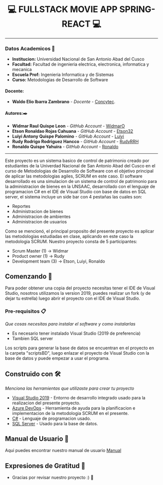 # **<center> 💻 FULLSTACK MOVIE APP SPRING-REACT 💻 </center>**

---

### Datos Academicos 📖

- **Institucion:** Universidad Nacional de San Antonio Abad del Cusco
- **Facultad:** Facultad de ingenieria electrica, electronica, informatica y mecanica
- **Escuela Prof:** Ingenieria Informatica y de Sistemas
- **Curso:** Metodologias de Desarrollo de Software

#### Docente:

- **Waldo Elio Ibarra Zambrano** - _Docente_ - [Concytec](http://directorio.concytec.gob.pe/appDirectorioCTI/VerDatosInvestigador.do;jsessionid=baf9a6611326179e12a91c357d43?id_investigador=15842).

#### Autores:✒️

- **Widmar Raul Quispe Leon** - _GitHub Account_ - [WidmarO](https://github.com/WidmarO)
- **Etson Ronaldao Rojas Cahuana** - _GitHub Account_ - [Etson32](https://github.com/etson32)
- **Luiyi Antony Quispe Palomino** - _GitHub Account_ - [Luiyi](https://github.com/luiyiantoni)
- **Rudy Rodrigo Rodriguez Hancco** - _GitHub Account_ - [RudyRRH](https://github.com/RudyRRH)
- **Ronaldo Quispe Yahuira** - _GitHub Account_ - [Ronaldo](https://github.com/ronaldoQY)

---

Este proyecto es un sistema basico de control de patrimonio creado por estudiantes de la Univerdad Nacional de San Antonio Abad del Cusco en el curso de Metodologias de Desarrollo de Software con el objetivo principal de aplicar las metodologias agiles, SCRUM en este caso. El software desarrollado es una simulacion de un sistema de control de patrimonio para la administracion de bienes en la UNSAAC, desarrollado con el lenguaje de programacion C# en el IDE de Visual Studio con base de datos en SQL server, el sistema incluye un side bar con 4 pestañas las cuales son:

- Reportes
- Administracion de bienes
- Administracion de ambientes
- Administracion de usuarios

Como se mencionó, el principal proposito del presente proyecto es aplicar las metodologias estudiadas en clase, aplicando en este caso la metodologia SCRUM.
Nuestro proyecto consta de 5 participantes:

- Scrum Master (1) → Widmar
- Product owner (1) → Rudy
- Development team (3) → Etson, Luiyi, Ronaldo

## Comenzando 🚀

Para poder obtener una copia del proyecto necesitas tener el IDE de Visual Studio, nosotros utilizamos la version 2019, puedes realizar un fork (y de dejar tu estrella) luego abrir el proyecto con el IDE de Visual Studio.

### Pre-requisitos 📋

_Que cosas necesitas para instalar el software y como instalarlas_

- Es necesario tener instalado Visual Studio (2019 de preferencia)
- Tambien SQL server

Los scripts para generar la base de datos se encuentran en el proyecto en la carpeta "scriptsBD", luego enlazar el proyecto de Visual Studio con la base de datos y puede empezar a usar el programa.

## Construido con 🛠️

_Menciona las herramientas que utilizaste para crear tu proyecto_

- [Visual Studio 2019](https://visualstudio.microsoft.com/es/vs/) - Entorno de desarrollo integrado usado para la realizacion del presente proyecto.
- [Azure DevOps](https://azure.microsoft.com/es-es/services/devops/) - Herramienta de ayuda para la planificacion e implementacion de la metodologia SCRUM en el presente.
- [C#](https://rometools.github.io/rome/) - Lenguaje de programacion usado.
- [SQL Server](https://rometools.github.io/rome/) - Usado para la base de datos.

## Manual de Usuario 📖

Aqui puedes encontrar nuestro manual de usuario [Manual](https://github.com/tu/proyecto/wiki)

## Expresiones de Gratitud 🎁

- Gracias por revisar nuestro proyecto :) 📢
